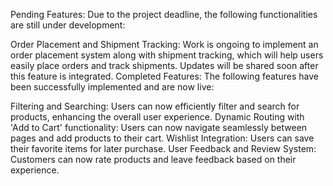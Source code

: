 Pending Features:
Due to the project deadline, the following functionalities are still under development:

Order Placement and Shipment Tracking: Work is ongoing to implement an order placement system along with shipment tracking, which will help users easily place orders and track shipments. Updates will be shared soon after this feature is integrated.
Completed Features:
The following features have been successfully implemented and are now live:

Filtering and Searching: Users can now efficiently filter and search for products, enhancing the overall user experience.
Dynamic Routing with 'Add to Cart' functionality: Users can now navigate seamlessly between pages and add products to their cart.
Wishlist Integration: Users can save their favorite items for later purchase.
User Feedback and Review System: Customers can now rate products and leave feedback based on their experience.
